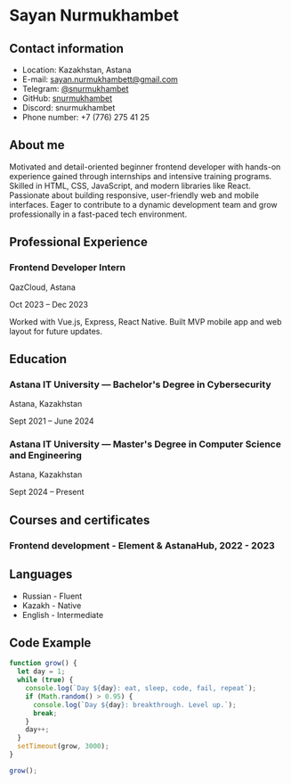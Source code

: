 # Sayan Nurmukhambet

## Contact information
* Location: Kazakhstan, Astana
* E-mail: sayan.nurmukhambett@gmail.com
* Telegram: [@snurmukhambet](https://t.me/snurmukhambet)
* GitHub: [snurmukhambet](https://github.com/snurmukhambet)
* Discord: snurmukhambet
* Phone number: +7 (776) 275 41 25

## About me

Motivated and detail-oriented beginner frontend developer with hands-on experience gained through internships and intensive training programs. Skilled in HTML, CSS, JavaScript, and modern libraries like React. Passionate about building responsive, user-friendly web and mobile interfaces. Eager to contribute to a dynamic development team and grow professionally in a fast-paced tech environment.

## Professional Experience

### Frontend Developer Intern

QazCloud, Astana

Oct 2023 – Dec 2023

Worked with Vue.js, Express, React Native. Built MVP mobile app and web layout for future updates.

## Education

### Astana IT University — **Bachelor's Degree in Cybersecurity**

Astana, Kazakhstan

Sept 2021 – June 2024


### Astana IT University — **Master's Degree in Computer Science and Engineering**

Astana, Kazakhstan

Sept 2024 – Present


## Courses and certificates

### **Frontend development** - Element & AstanaHub, 2022 - 2023

## Languages
* Russian - Fluent
* Kazakh - Native
* English - Intermediate

## Code Example
```javascript
function grow() {
  let day = 1;
  while (true) {
    console.log(`Day ${day}: eat, sleep, code, fail, repeat`);
    if (Math.random() > 0.95) {
      console.log(`Day ${day}: breakthrough. Level up.`);
      break;
    }
    day++;
  }
  setTimeout(grow, 3000);
}

grow();
```

